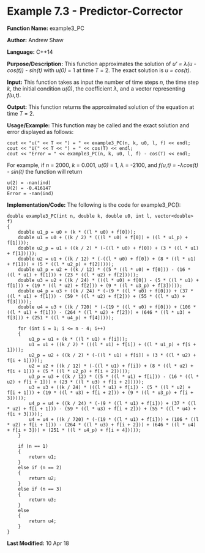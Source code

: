 # Example 7.3 - Predictor-Corrector

**Function Name:** example3_PC

**Author:** Andrew Shaw

**Language:** C++14

**Purpose/Description:** This function approximates the solution of *u' = &lambda;(u - cos(t)) - sin(t)* with *u(0)* = 1 at time *T* = 2. The exact solution is *u = cos(t)*.

**Input:** This function takes as input the number of time steps *n*, the time step *k*, the initial condition *u(0)*, the coefficient *&lambda;*, and a vector representing *f(u,t)*.

**Output:** This function returns the approximated solution of the equation at time *T* = 2.

**Usage/Example:** This function may be called and the exact solution and error displayed as follows:
~~~~
cout << "u(" << T << ") = " << example3_PC(n, k, u0, l, f) << endl;
cout << "U(" << T << ") = " << cos(T) << endl;
cout << "Error = " << example3_PC(n, k, u0, l, f) - cos(T) << endl;
~~~~
For example, if *n* = 2000, *k* = 0.001, *u(0)* = 1, *&lambda;* = -2100, and *f(u,t) = -&lambda;cos(t) - sin(t)* the function will return
~~~~
u(2) = -nan(ind)
U(2) = -0.416147
Error = -nan(ind)
~~~~
**Implementation/Code:** The following is the code for example3_PC():
~~~~
double example3_PC(int n, double k, double u0, int l, vector<double> f)
{
	double u1_p = u0 + (k * ((l * u0) + f[0]));
	double u1 = u0 + ((k / 2) * (((l * u0) + f[0]) + ((l * u1_p) + f[1])));
	double u2_p = u1 + ((k / 2) * (-((l * u0) + f[0]) + (3 * ((l * u1) + f[1]))));
	double u2 = u1 + ((k / 12) * (-((l * u0) + f[0]) + (8 * ((l * u1) + f[1])) + (5 * ((l * u2_p) + f[2]))));
	double u3_p = u2 + ((k / 12) * ((5 * ((l * u0) + f[0])) - (16 * ((l * u1) + f[1])) + (23 * ((l * u2) + f[2]))));
	double u3 = u2 + ((k / 24) * (((l * u0) + f[0]) - (5 * ((l * u1) + f[1])) + (19 * ((l * u2) + f[2])) + (9 * ((l * u3_p) + f[3]))));
	double u4_p = u3 + ((k / 24) * (-(9 * ((l * u0) + f[0])) + (37 * ((l * u1) + f[1])) - (59 * ((l * u2) + f[2])) + (55 * ((l * u3) + f[3]))));
	double u4 = u3 + ((k / 720) * (-(19 * ((l * u0) + f[0])) + (106 * ((l * u1) + f[1])) - (264 * ((l * u2) + f[2])) + (646 * ((l * u3) + f[3])) + (251 * ((l * u4_p) + f[4]))));

	for (int i = 1; i <= n - 4; i++)
	{
		u1_p = u1 + (k * ((l * u1) + f[i]));
		u1 = u1 + ((k / 2) * (((l * u1) + f[i]) + ((l * u1_p) + f[i + 1])));
		u2_p = u2 + ((k / 2) * (-((l * u1) + f[i]) + (3 * ((l * u2) + f[i + 1]))));
		u2 = u2 + ((k / 12) * (-((l * u1) + f[i]) + (8 * ((l * u2) + f[i + 1])) + (5 * ((l * u2_p) + f[i + 2]))));
		u3_p = u3 + ((k / 12) * ((5 * ((l * u1) + f[i])) - (16 * ((l * u2) + f[i + 1])) + (23 * ((l * u3) + f[i + 2]))));
		u3 = u3 + ((k / 24) * (((l * u1) + f[i]) - (5 * ((l * u2) + f[i + 1])) + (19 * ((l * u3) + f[i + 2])) + (9 * ((l * u3_p) + f[i + 3]))));
		u4_p = u4 + ((k / 24) * (-(9 * ((l * u1) + f[i])) + (37 * ((l * u2) + f[i + 1])) - (59 * ((l * u3) + f[i + 2])) + (55 * ((l * u4) + f[i + 3]))));
		u4 = u4 + ((k / 720) * (-(19 * ((l * u1) + f[i])) + (106 * ((l * u2) + f[i + 1])) - (264 * ((l * u3) + f[i + 2])) + (646 * ((l * u4) + f[i + 3])) + (251 * ((l * u4_p) + f[i + 4]))));
	}

	if (n == 1)
	{
		return u1;
	}
	else if (n == 2)
	{
		return u2;
	}
	else if (n == 3)
	{
		return u3;
	}
	else
	{
		return u4;
	}
}
~~~~
**Last Modified:** 10 Apr 18
